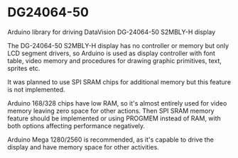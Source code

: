 # DG24064-50
Arduino library for driving DataVision DG-24064-50 S2MBLY-H display

The DG-24064-50 S2MBLY-H display has no controller or memory but only LCD segment drivers, so Arduino is used as display controller with font table, video memory and procedures for drawing graphic primitives, text, sprites etc.

It was planned to use SPI SRAM chips for additional memory but this feature is not implemented.

Arduino 168/328 chips have low RAM, so it's almost entirely used for video memory leaving zero space for other actions. Then SPI SRAM memory feature should be implemented or using PROGMEM instead of RAM, with both options affecting performance negatively.

Arduino Mega 1280/2560 is recommended, as it's capable to drive the display and have memory space for other activities. 

